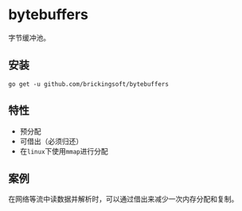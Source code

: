 # bytebuffers

字节缓冲池。

## 安装
```shell
go get -u github.com/brickingsoft/bytebuffers
```


## 特性
* 预分配
* 可借出（必须归还）
* 在`linux`下使用`mmap`进行分配

## 案例
在网络等流中读数据并解析时，可以通过借出来减少一次内存分配和复制。
